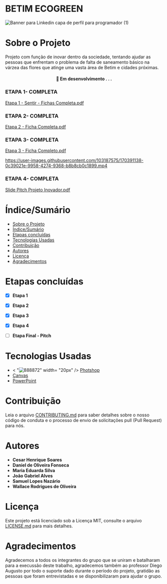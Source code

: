 # BETIM ECOGREEN

 ![Banner para Linkedin capa de perfil  para programador  (1)](https://user-images.githubusercontent.com/103187575/171509708-e701a135-72f2-4d16-94b6-f6e88793df67.png)


# Sobre o Projeto

Projeto com função de inovar dentro da sociedade, tentando ajudar as pessoas que enfrentam o problema de falta de saneamento básico na várzea das flores que atinge uma vasta área de Betim e cidades próximas.

<h4 align="center"> 🚧 Em desenvolvimento . . . 


### ETAPA 1- COMPLETA 

[Etapa 1 - Sentir - Fichas Completa.pdf](https://github.com/Samuellopes31/PROJETO-INOVADOR/files/8721249/Etapa.1.-.Sentir.-.Fichas.Completa.pdf)

### ETAPA 2- COMPLETA 

[Etapa 2 - Ficha Completa.pdf](https://github.com/Samuellopes31/PROJETO-INOVADOR/files/8721254/Etapa.2.-.Ficha.Completa.pdf)

### ETAPA 3- COMPLETA 

[Etapa 3 - Ficha Completo.pdf](https://github.com/Samuellopes31/PROJETO-INOVADOR/files/8775344/Etapa.3.-.Ficha.Completo.pdf)
 
 
 https://user-images.githubusercontent.com/103187575/170391138-0c39021e-9958-4274-9368-b8b8cb0c1899.mp4
 

### ETAPA 4- COMPLETA 
 
 [Slide Pitch Projeto Inovador.pdf](https://github.com/Samuellopes31/Betim-Ecogreen/files/8840194/Slide.Pitch.Projeto.Inovador.pdf)











# Índice/Sumário

* [Sobre o Projeto](#Sobre-o-Projeto) 
* [Índice/Sumário](#Índice-/-Sumário)
* [Etapas concluídas](#Etapas-concluídas)
* [Tecnologias Usadas](#Tecnologias-Usadas)
* [Contribuição](#Contribuição)
* [Autores](#Autores)
* [Licença](#Licença)
* [Agradecimentos](#Agradecimentos)

# Etapas concluídas 

- [x] **Etapa 1**
- [x] **Etapa 2**
- [x] **Etapa 3**
- [x] **Etapa 4**
- [ ] **Etapa Final - Pitch**



# Tecnologias Usadas
 
- < "![888872](https://user-images.githubusercontent.com/103187575/172057947-668fc3b4-43aa-4676-be79-629d28845381.png)" width= "20px" /> [Photshop](https://www.adobe.com/br/products/photoshop.html)
- [Canvas](https://www.canva.com)
- [PowerPoint](https://www.microsoft.com/pt-br/microsoft-365)
 
 
 
 
# Contribuição
Leia o arquivo [CONTRIBUTING.md](https://github.com/Samuellopes31/Betim-Ecogreem/blob/main/CONTRIBUTING.md) para saber detalhes sobre o nosso código de conduta e o processo de envio de solicitações pull (Pull Request) para nós.
 
 
 
 
# Autores
 - **Cesar Henrique Soares**
 - **Daniel de Oliveira Fonseca**
 - **Maria Eduarda Silva**
 - **João Gabriel Alves**
 - **Samuel Lopes Nazário**
 - **Wallace Rodrigues de Oliveira**
# Licença
Este projeto está licenciado sob a Licença MIT, consulte o arquivo [LICENSE.md](https://github.com/Samuellopes31/Betim-Ecogreem/blob/main/LICENSE) para mais detalhes.

# Agradecimentos 
Agradecemos a todos os integrantes do grupo que se uniram e batalharam para a execussão deste trabalho, agradecemos também ao professor Diego Augusto por todo o suporte dado durante o período do projeto, gratidão as pessoas que foram entrevistadas e se disponibilizaram para ajudar o grupo.
